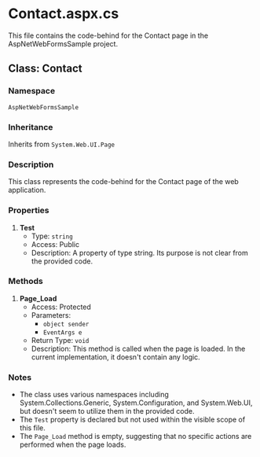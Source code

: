 # Contact.aspx.cs

This file contains the code-behind for the Contact page in the AspNetWebFormsSample project.

## Class: Contact

### Namespace
`AspNetWebFormsSample`

### Inheritance
Inherits from `System.Web.UI.Page`

### Description
This class represents the code-behind for the Contact page of the web application.

### Properties

1. **Test**
   - Type: `string`
   - Access: Public
   - Description: A property of type string. Its purpose is not clear from the provided code.

### Methods

1. **Page_Load**
   - Access: Protected
   - Parameters: 
     - `object sender`
     - `EventArgs e`
   - Return Type: `void`
   - Description: This method is called when the page is loaded. In the current implementation, it doesn't contain any logic.

### Notes
- The class uses various namespaces including System.Collections.Generic, System.Configuration, and System.Web.UI, but doesn't seem to utilize them in the provided code.
- The `Test` property is declared but not used within the visible scope of this file.
- The `Page_Load` method is empty, suggesting that no specific actions are performed when the page loads.